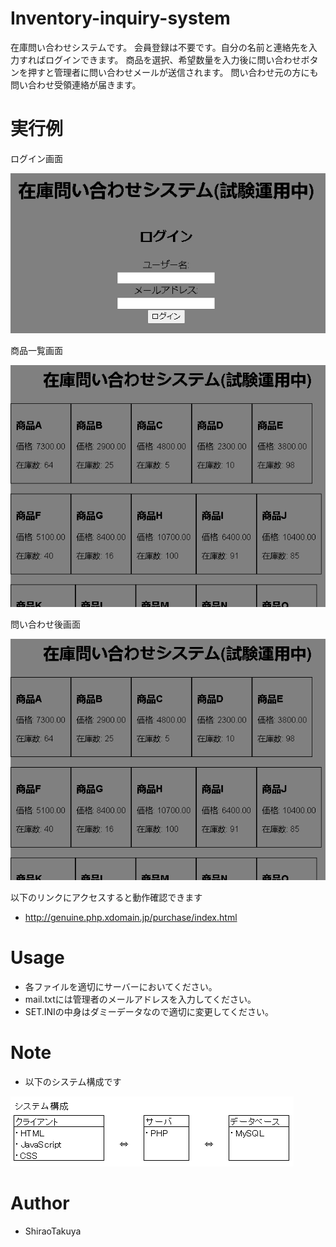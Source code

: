 # Inventory-inquiry-system

在庫問い合わせシステムです。
会員登録は不要です。自分の名前と連絡先を入力すればログインできます。
商品を選択、希望数量を入力後に問い合わせボタンを押すと管理者に問い合わせメールが送信されます。
問い合わせ元の方にも問い合わせ受領連絡が届きます。

# 実行例

ログイン画面

![demo](https://raw.githubusercontent.com/ShiraoTakuya/Inventory-inquiry-system/main/cap1.PNG)

商品一覧画面

![demo](https://raw.githubusercontent.com/ShiraoTakuya/Inventory-inquiry-system/main/cap2.PNG)

問い合わせ後画面

![demo](https://raw.githubusercontent.com/ShiraoTakuya/Inventory-inquiry-system/main/cap2.PNG)

以下のリンクにアクセスすると動作確認できます
* http://genuine.php.xdomain.jp/purchase/index.html
  
# Usage

* 各ファイルを適切にサーバーにおいてください。
* mail.txtには管理者のメールアドレスを入力してください。
* SET.INIの中身はダミーデータなので適切に変更してください。
 
# Note
 
* 以下のシステム構成です
 
![system_diagram](https://raw.githubusercontent.com/ShiraoTakuya/Inventory-inquiry-system/main/system_diagram.png)

# Author
  
* ShiraoTakuya
